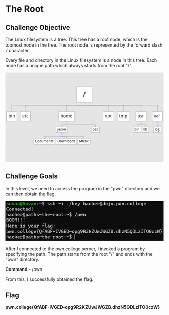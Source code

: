 # The Root

## Challenge Objective
The Linux filesystem is a tree. This tree has a  root node, which is the topmost node in the tree. The root node is represented by the  forward slash `/` character.

Every  file and directory in the Linux filesystem is a node in this tree. Each node has a unique path which always starts from the root "/".

![alt text](image-5.png)

## Challenge Goals
In this level, we need to access the program in the "pwn" directory and we can then obtain the flag.

![Error In Loading Image](image.png)

After I connected to the pwn college server, I invoked a program by specifying the path. The path starts from the root "/"  and ends with the "pwn" directory.

**Command** - /pwn

From this, I successfully obtained the flag.

## Flag

**pwn.college{QfABF-IVGED-opg9R2KZUwJWGZB.dhzN5QDLzITO0czW}**
